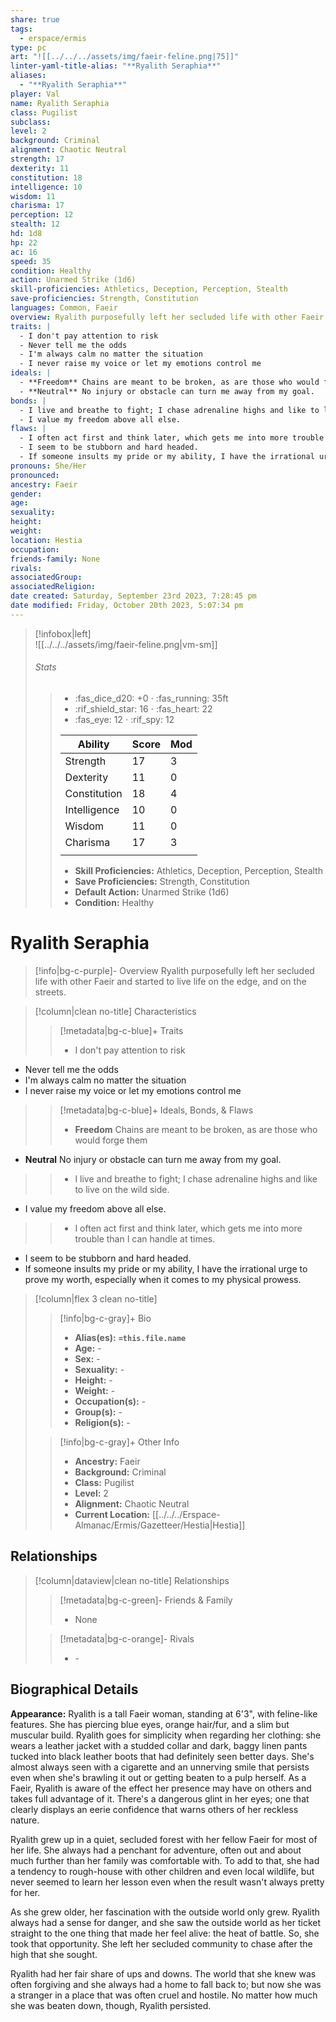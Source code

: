 ```yaml
---
share: true
tags:
  - erspace/ermis
type: pc
art: "![[../../../assets/img/faeir-feline.png|75]]"
linter-yaml-title-alias: "**Ryalith Seraphia**"
aliases:
  - "**Ryalith Seraphia**"
player: Val
name: Ryalith Seraphia
class: Pugilist
subclass: 
level: 2
background: Criminal
alignment: Chaotic Neutral
strength: 17
dexterity: 11
constitution: 18
intelligence: 10
wisdom: 11
charisma: 17
perception: 12
stealth: 12
hd: 1d8
hp: 22
ac: 16
speed: 35
condition: Healthy
action: Unarmed Strike (1d6)
skill-proficiencies: Athletics, Deception, Perception, Stealth
save-proficiencies: Strength, Constitution
languages: Common, Faeir
overview: Ryalith purposefully left her secluded life with other Faeir and started to live life on the edge, and on the streets. 
traits: | 
  - I don't pay attention to risk 
  - Never tell me the odds 
  - I'm always calm no matter the situation
  - I never raise my voice or let my emotions control me
ideals: |
  - **Freedom** Chains are meant to be broken, as are those who would forge them
  - **Neutral** No injury or obstacle can turn me away from my goal. 
bonds: |
  - I live and breathe to fight; I chase adrenaline highs and like to live on the wild side.
  - I value my freedom above all else.
flaws: |
  - I often act first and think later, which gets me into more trouble than I can handle at times.  
  - I seem to be stubborn and hard headed. 
  - If someone insults my pride or my ability, I have the irrational urge to prove my worth, especially when it comes to my physical prowess.
pronouns: She/Her
pronounced: 
ancestry: Faeir
gender: 
age: 
sexuality: 
height: 
weight: 
location: Hestia
occupation: 
friends-family: None
rivals: 
associatedGroup: 
associatedReligion: 
date created: Saturday, September 23rd 2023, 7:28:45 pm
date modified: Friday, October 20th 2023, 5:07:34 pm
---
```


>[!infobox|left]  
>![[../../../assets/img/faeir-feline.png|vm-sm]]
>###### Stats
> > -  :fas_dice_d20: \+0 ⋅ :fas_running: 35ft
> > - :rif_shield_star: 16 ⋅ :fas_heart: 22
> > - :fas_eye: 12 ⋅ :rif_spy: 12
> >
> > | Ability      | Score                | Mod                                        |
> > |--------------|----------------------|--------------------------------------------|
> > | Strength     | 17     | 3     |
> > | Dexterity    | 11    | 0    |
> > | Constitution | 18 | 4 |
> > | Intelligence | 10 | 0 |
> > | Wisdom       | 11       | 0       |
> > | Charisma     | 17     | 3     |
> > ||||
> >  - **Skill Proficiencies:** Athletics, Deception, Perception, Stealth
> >  - **Save Proficiencies:** Strength, Constitution
> >  - **Default Action:** Unarmed Strike (1d6)
> >  -  **Condition:** Healthy

# **Ryalith Seraphia**
>[!info|bg-c-purple]- Overview
> Ryalith purposefully left her secluded life with other Faeir and started to live life on the edge, and on the streets.

>[!column|clean no-title] Characteristics
>> [!metadata|bg-c-blue]+ Traits
>> - I don't pay attention to risk 
- Never tell me the odds 
- I'm always calm no matter the situation
- I never raise my voice or let my emotions control me

>
>> [!metadata|bg-c-blue]+ Ideals, Bonds, & Flaws
>> - **Freedom** Chains are meant to be broken, as are those who would forge them
- **Neutral** No injury or obstacle can turn me away from my goal. 

>> - I live and breathe to fight; I chase adrenaline highs and like to live on the wild side.
- I value my freedom above all else.

>> - I often act first and think later, which gets me into more trouble than I can handle at times.  
- I seem to be stubborn and hard headed. 
- If someone insults my pride or my ability, I have the irrational urge to prove my worth, especially when it comes to my physical prowess.

 
>[!column|flex 3 clean no-title]
>> [!info|bg-c-gray]+ Bio
>> - **Alias(es):** **`=this.file.name`** 
>> - **Age:**  \- 
>> - **Sex:**  \- 
>> - **Sexuality:**  \- 
>> - **Height:**  \- 
>> - **Weight:**  \- 
>> - **Occupation(s):**  \- 
>> - **Group(s):**  \- 
>> - **Religion(s):**  \- 
>
>> [!info|bg-c-gray]+ Other Info 
>> - **Ancestry:**  Faeir
>> - **Background:** Criminal
>> - **Class:** Pugilist
>> - **Level:** 2
>> - **Alignment:** Chaotic Neutral
>> - **Current Location:**  [[../../../Erspace-Almanac/Ermis/Gazetteer/Hestia|Hestia]] 

## Relationships
>[!column|dataview|clean no-title] Relationships
>> [!metadata|bg-c-green]- Friends & Family
>> - None
>
>> [!metadata|bg-c-orange]- Rivals
>> - \-

## Biographical Details

**Appearance:** Ryalith is a tall Faeir woman, standing at 6'3", with feline-like features. She has piercing blue eyes, orange hair/fur, and a slim but muscular build. Ryalith goes for simplicity when regarding her clothing: she wears a leather jacket with a studded collar and dark, baggy linen pants tucked into black leather boots that had definitely seen better days. She's almost always seen with a cigarette and an unnerving smile that persists even when she's brawling it out or getting beaten to a pulp herself. As a Faeir, Ryalith is aware of the effect her presence may have on others and takes full advantage of it. There's a dangerous glint in her eyes; one that clearly displays an eerie confidence that warns others of her reckless nature.

Ryalith grew up in a quiet, secluded forest with her fellow Faeir for most of her life. She always had a penchant for adventure, often out and about much further than her family was comfortable with. To add to that, she had a tendency to rough-house with other children and even local wildlife, but never seemed to learn her lesson even when the result wasn't always pretty for her.  

As she grew older, her fascination with the outside world only grew. Ryalith always had a sense for danger, and she saw the outside world as her ticket straight to the one thing that made her feel alive: the heat of battle. So, she took that opportunity. She left her secluded community to chase after the high that she sought.  

Ryalith had her fair share of ups and downs. The world that she knew was often forgiving and she always had a home to fall back to; but now she was a stranger in a place that was often cruel and hostile. No matter how much she was beaten down, though, Ryalith persisted.
